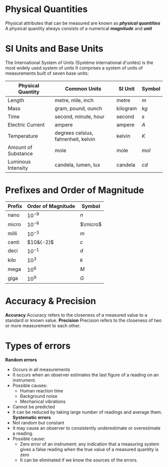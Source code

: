 # Physical Quantities
Physical attributes that can be measured are known as ***physical quantities***
A physical quantity always consists of a numerical ***magnitude*** and ***unit***

# SI Units and Base Units
The International System of Units (Systéme international d'unités) is the most widely used system of units
It comprises a system of units of measurements built of seven base units:

| Physical Quantity   | Common Units                        | SI Unit  | Symbol |
| ------------------- | ----------------------------------- | -------- | ------ |
| Length              | metre, mile, inch                   | metre    | $m$    |
| Mass                | gram, pound, ounch                  | kilogram | $kg$   |
| Time                | second, minute, hour                | second   | $s$    |
| Electric Current    | ampere                              | ampere   | $A$    |
| Temperature         | degrees celsius, fahrenheit, kelvin | kelvin   | $K$    |
| Amount of Substance | mole                                | mole     | $mol$  |
| Luminous Intensity  | candela, lumen, lux                 | candela  | $cd$   | 

# Prefixes and Order of Magnitude

| Prefix | Order of Magnitude | Symbol   |
| ------ | ------------------ | -------- |
| nano   | $10^{-9}$          | $n$      |
| micro  | $10^{-6}$          | $\micro$ |
| milli  | $10^{-3}$          | $m$      |
| centi  | $10&{-2}$          | $c$      |
| deci   | $10^{-1}$          | $d$      |
| kilo   | $10^{3}$           | $k$      |
| mega   | $10^{6}$           | $M$      |
| giga   | $10^{9}$           | $G$      | 

# Accuracy & Precision
**Accuracy**
Accuracy refers to the closeness of a measured value to a standard or known value.
**Precision**
Precision refers to the closeness of two or more measurement to each other.

# Types of errors
**Random errors**
- Occurs in all measurements
- It occurs when an observer estimates the last figure of a reading on an instrument.
- Possible causes:
	- Human reaction time
	- Background noise
	- Mechanical vibrations
- Cannot be predicted
- It can be reduced by taking large number of readings and average them.
**Systematic errors**
- Not random but constant
- It may cause an observer to consistently underestimate or overestimate a reading.
- Possible cause:
	- Zero error of an instrument: any indication that a measuring system gives a false reading when the true value of a measured quantity is zero
	- It can be eliminated if we know the sources of the errors.

